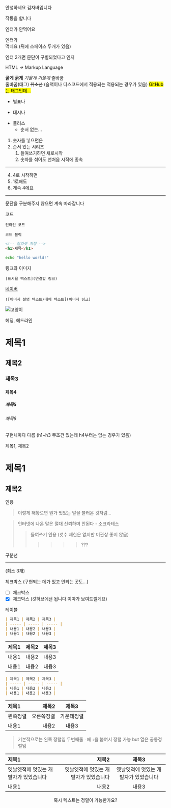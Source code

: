안녕하세요 김자바입니다

<p>작동을 합니다</p>

엔터가
안먹어요

엔터가  
먹네요 (뒤에 스페이스 두개가 있음)

엔터 2개면 문단이 구별되었다고 인지

HTML -> Markup Language

**굵게** **굵게**
_기울게_ _기울게_
줄바꿈<br>
줄바꿈(태그)
~~취소선~~
(슬랙이나 디스코드에서 적용되는 적용되는 경우가 있음)
<mark>GitHub는 태그인데...</mark>

- 별표나

* 대시나

- 플러스
  - 순서 없는...

1. 숫자를 넣으면은
2. 순서 있는 시리즈
   1. 들여쓰기하면 새로시작
   2. 숫자를 섞어도 맨처음 시작에 종속

---

4. 4로 시작하면
1. 1로해도
1. 계속 4에요

---

문단을 구분해주지 않으면 계속 따라갑니다

코드

`인라인 코드`

```
코드 블럭
```

```html
<!-- 칼라셋 지정 -->
<h1>제목</h1>
```

```bash
echo "hello world!"
```

링크와 이미지

`[표시될 텍스트](연결할 링크)`

[네이버](https://naver.com)

`![이미지 설명 텍스트/대체 텍스트](이미지 링크)`

![고양이](https://cdn.pixabay.com/photo/2017/02/20/18/03/cat-2083492_960_720.jpg)

헤딩, 헤드라인

# 제목1

## 제목2

### 제목3

#### 제목4

##### 제목5

###### 제목6

구현체마다 다름 (h1~h3 무조건 있는데 h4부터는 없는 경우가 있음)

제목1, 제목2

# 제목1

## 제목2

인용

> 이렇게 해놓으면 뭔가 멋있는 말을 불러온 것처럼...

> 인터넷에 나온 말은 절대 신뢰하며 안된다 - 소크라테스
>
> > 들여쓰기 인용 (갯수 제한은 없지만 미관상 좋지 않음)
> >
> > > > > > ???

구분선

---

(최소 3개)

체크박스 (구현되는 데가 있고 안되는 곳도...)

- [ ] 체크박스
- [x] 체크박스
      (깃허브에선 됩니다 이따가 보여드릴게요)

테이블

```md
| 제목1 | 제목2 | 제목3 |
| ----- | ----- | ----- |
| 내용1 | 내용2 | 내용3 |
| 내용1 | 내용2 | 내용3 |
```

| 제목1 | 제목2 | 제목3 |
| ----- | ----- | ----- |
| 내용1 | 내용2 | 내용3 |
| 내용1 | 내용2 | 내용3 |

```md
| 제목1 | 제목2 | 제목3 |
| ----- | ----- | ----- |
| 내용1 | 내용2 | 내용3 |
| 내용1 | 내용2 | 내용3 |
```

| 제목1    |      제목2 |   제목3    |
| :------- | ---------: | :--------: |
| 왼쪽정렬 | 오른쪽정렬 | 가운데정렬 |
| 내용1    |      내용2 |   내용3    |

> 기본적으로는 왼쪽 정렬임
> 두번째줄 `-`에 `:`을 붙여서 정렬 가능 but 열은 공통정렬임

| 제목1                                 |                                 제목2 |                 제목3                 |
| :------------------------------------ | ------------------------------------: | :-----------------------------------: |
| 옛날옛적에 멋있는 개발자가 있었습니다 | 옛날옛적에 멋있는 개발자가 있었습니다 | 옛날옛적에 멋있는 개발자가 있었습니다 |
| 내용1                                 |                                 내용2 |                 내용3                 |

<center>
혹시 텍스트는 정렬이 가능한가요?
</center>